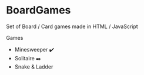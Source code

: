 # BoardGames
Set of Board / Card games made in HTML / JavaScript

Games
- Minesweeper :heavy_check_mark:
- Solitaire :black_nib:
- Snake & Ladder 
